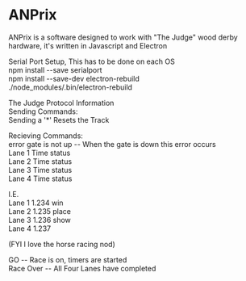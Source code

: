 # ANPrix

ANPrix is a software designed to work with "The Judge" wood derby hardware, it's written in Javascript and Electron

Serial Port Setup, This has to be done on each OS  
npm install --save serialport  
npm install --save-dev electron-rebuild  
./node_modules/.bin/electron-rebuild  

The Judge Protocol Information  
Sending Commands:  
Sending a '*' Resets the Track

Recieving Commands:  
error gate is not up -- When the gate is down this error occurs  
Lane 1    Time status  
Lane 2    Time status  
Lane 3    Time status  
Lane 4    Time status  

I.E.  
Lane 1    1.234 win  
Lane 2    1.235 place    
Lane 3    1.236 show    
Lane 4    1.237  

(FYI I love the horse racing nod)  

GO -- Race is on, timers are started  
Race Over -- All Four Lanes have completed  
